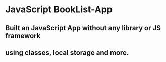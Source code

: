 # JavaScript BookList-App
## Built an JavaScript App without any library or JS framework
## using classes, local storage and more.

